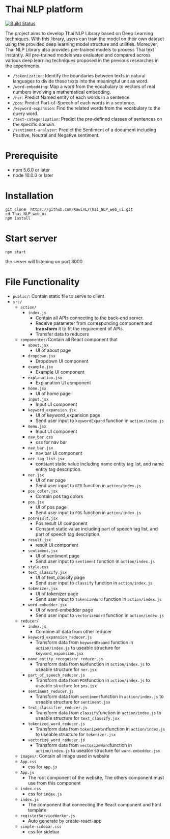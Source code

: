 # Thai NLP platform

[![Build Status](https://travis-ci.org/ammarinjtk/thai-nlp.svg?branch=master)](https://travis-ci.org/ammarinjtk/thai-nlp)

The project aims to develop Thai NLP Library based on Deep Learning techniques. With this library, users can train the model on their own dataset using the provided deep learning model structure and utilities. Moreover, Thai NLP Library also provides pre-trained models to process Thai text instantly. All pre-trained models was evaluated and compared across various deep learning techniques proposed in the previous researches in the experiments.

- `/tokenization`: Identify the boundaries between texts in natural languages to divide these texts into the meaningful unit as word.
- `/word-embedding`: Map a word from the vocabulary to vectors of real numbers involving a mathematical embedding.
- `/ner`: Predict Named entity of each words in a sentence.
- `/pos`: Predict Part-of-Speech of each words in a sentence.
- `/keyword-expansion`: Find the related words from the vocabulary to the query word.
- `/text-categorization`: Predict the pre-defined classes of sentences on the specific domain.
- `/sentiment-analyzer`: Predict the Sentiment of a document including Positive, Neutral and Negative sentiment.

# Prerequisite

- npm 5.6.0 or later
- node 10.0.0 or later

# Installation

```
git clone  https://github.com/KawinL/Thai_NLP_web_ui.git
cd Thai_NLP_web_ui
npm install
```

# Start server

```
npm start
```

the server will listening on port 3000

# File Functionality

- `public/`: Contain static file to serve to client
- `src/`
  - `action/`
    - `index.js`
      - Contain all APIs connecting to the back-end server.
      - Receive parameter from corresponding component and **transform** it to fit the requirement of APIs.
      - Transfer data to reducers
  - `componentes/`Contain all React component that
    - `about.jsx`
      - UI of about page
    - `dropdown.jsx`
      - Dropdown UI component
    - `example.jsx`
      - Example UI component
    - `explanation.jsx`
      - Explanation UI component
    - `home.jsx`
      - UI of home page
    - `input.jsx`
      - Input UI component
    - `keyword_expansion.jsx`
      - UI of keyword_expansion page
      - Send user input to `keywordExpand` function in `action/index.js`
    - `menu.jsx`
      - Input UI component
    - `nav_bar.css`
      - css for nav bar
    - `nav_bar.jsx`
      - nav bar UI component
    - `ner_tag_list.jsx`
      - constant static value including name entity tag list, and name entity tag description.
    - `ner.jsx`
      - UI of ner page
      - Send user input to `NER` function in `action/index.js`
    - `pos_color.jsx`
      - Contain pos tag colors
    - `pos.jsx`
      - UI of pos page
      - Send user input to `POS` function in `action/index.js`
    - `posresult.jsx`
      - Pos result UI component
      - Constant static value including part of speech tag list, and part of speech tag description.
    - `result.jsx`
      - result UI component
    - `sentiment.jsx`
      - UI of sentiment page
      - Send user input to `sentiment` function in `action/index.js`
    - `style.css`
    - `text_classify.jsx`
      - UI of text_classify page
      - Send user input to `classify` function in `action/index.js`
    - `tokenizer.jsx`
      - UI of tokenizer page
      - Send user input to `tokenizeWord` function in `action/index.js`
    - `word-embedder.jsx`
      - UI of word-embedder page
      - Send user input to `vectorizeWord` function in `action/index.js`
  - `reducer/`
    - `index.js`
      - Combine all data from other reducer
    - `keyword_expansion_reducer.js`
      - Transform data from `keywordExpand` function in `action/index.js` to useable structure for `keyword_expansion.jsx`
    - `name_entity_recognizer_reducer.js`
      - Transform data from `NER`function in `action/index.js` to useable structure for `ner.jsx`
    - `part_of_speech_reducer.js`
      - Transform data from `POS`function in `action/index.js` to useable structure for `pos.jsx`
    - `sentiment_reducer.js`
      - Transform data from `sentiment`function in `action/index.js` to useable structure for `sentiment.jsx`
    - `text_classifier_reducer.js`
      - Transform data from `classify`function in `action/index.js` to useable structure for `text_classify.jsx`
    - `tokenized_word_reducer.js`
      - Transform data from `tokenizeWord`function in `action/index.js` to useable structure for `tokenizer.jsx`
    - `vectorize_word_reducer.js`
      - Transform data from `vectorizeWord`function in `action/index.js` to useable structure for `word-embedder.jsx`
  - `images/`: Contain all image used in website
  - `App.css`
    - css for `App.js`
  - `App.js`
    - The root component of the website, The others component must use from this component
  - `index.css`
    - css for `index.js`
  - `index.js`
    - The component that connecting the React component and html template
  - `registerServiceWorker.js`
    - Auto generate by create-react-app
  - `simple-sidebar.css`
    - css for sidebar

